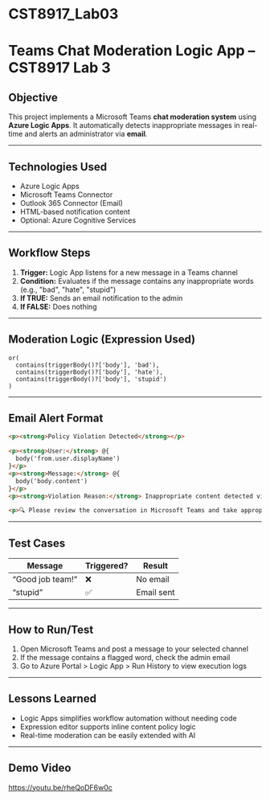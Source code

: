 # CST8917_Lab03

#  Teams Chat Moderation Logic App – CST8917 Lab 3

##  Objective

This project implements a Microsoft Teams **chat moderation system** using **Azure Logic Apps**. It automatically detects inappropriate messages in real-time and alerts an administrator via **email**.

---

##  Technologies Used

- Azure Logic Apps
- Microsoft Teams Connector
- Outlook 365 Connector (Email)
- HTML-based notification content
- Optional: Azure Cognitive Services

---

##  Workflow Steps

1. **Trigger:** Logic App listens for a new message in a Teams channel
2. **Condition:** Evaluates if the message contains any inappropriate words (e.g., "bad", "hate", "stupid")
3. **If TRUE:** Sends an email notification to the admin
4. **If FALSE:** Does nothing

---

##  Moderation Logic (Expression Used)

```plaintext
or(
  contains(triggerBody()?['body'], 'bad'),
  contains(triggerBody()?['body'], 'hate'),
  contains(triggerBody()?['body'], 'stupid')
)
```

---

##  Email Alert Format

```html
<p><strong>Policy Violation Detected</strong></p>

<p><strong>User:</strong> @{
  body('from.user.displayName')
}</p>
<p><strong>Message:</strong> @{
  body('body.content')
}</p>
<p><strong>Violation Reason:</strong> Inappropriate content detected via moderation.</p>

<p>🔍 Please review the conversation in Microsoft Teams and take appropriate action.</p>
```

---

##  Test Cases

| Message                        | Triggered? | Result     |
|-------------------------------|------------|------------|
| “Good job team!”              | ❌         | No email   |
| “stupid”                      | ✅         | Email sent |


---

##  How to Run/Test

1. Open Microsoft Teams and post a message to your selected channel
2. If the message contains a flagged word, check the admin email
3. Go to Azure Portal > Logic App > Run History to view execution logs

---

##  Lessons Learned

- Logic Apps simplifies workflow automation without needing code
- Expression editor supports inline content policy logic
- Real-time moderation can be easily extended with AI

---

##  Demo Video
https://youtu.be/rheQoDF6w0c
